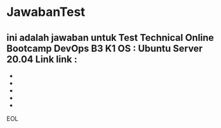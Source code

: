 # JawabanTest
ini adalah jawaban untuk Test Technical Online Bootcamp DevOps B3 K1
OS        : Ubuntu Server 20.04
Link link :
-
-
-
-
-
-


EOL
